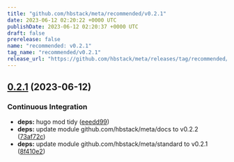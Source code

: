 ```yaml
---
title: "github.com/hbstack/meta/recommended/v0.2.1"
date: 2023-06-12 02:20:22 +0000 UTC
publishDate: 2023-06-12 02:20:37 +0000 UTC
draft: false
prerelease: false
name: "recommended: v0.2.1"
tag_name: "recommended/v0.2.1"
release_url: "https://github.com/hbstack/meta/releases/tag/recommended/v0.2.1"
---
```


## [0.2.1](https://github.com/hbstack/meta/compare/recommended/v0.2.0...recommended/v0.2.1) (2023-06-12)


### Continuous Integration

* **deps:** hugo mod tidy ([eeedd99](https://github.com/hbstack/meta/commit/eeedd9931c9a5169d5e0845036b802400b46fc51))
* **deps:** update module github.com/hbstack/meta/docs to v0.2.2 ([73af72c](https://github.com/hbstack/meta/commit/73af72c820343812d0032d8b6ae75ab29b7d1f4e))
* **deps:** update module github.com/hbstack/meta/standard to v0.2.1 ([8f410e2](https://github.com/hbstack/meta/commit/8f410e243fb0a9bfb664c999c0469bf4377a8da1))
